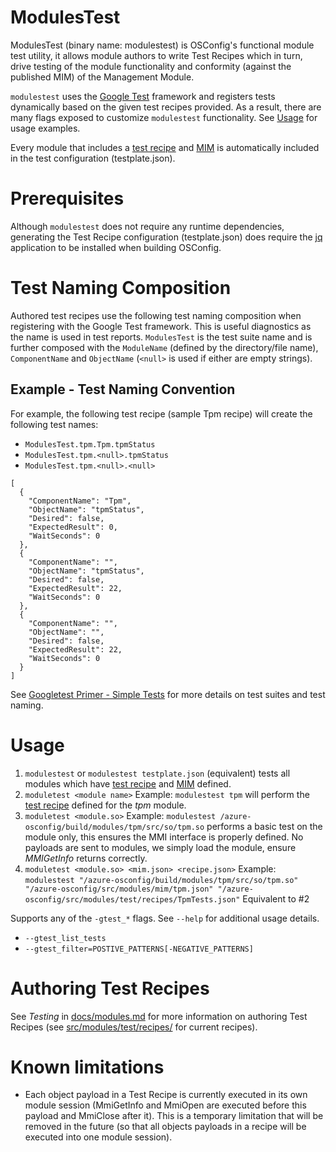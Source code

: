 # ModulesTest
ModulesTest (binary name: modulestest) is OSConfig's functional module test utility, it allows module authors to write Test Recipes which in turn, drive testing of the module functionality and conformity (against the published MIM) of the Management Module.

`modulestest` uses the [Google Test](https://github.com/google/googletest/) framework and registers tests dynamically based on the given test recipes provided. As a result, there are many flags exposed to customize `modulestest` functionality. See [Usage](#usage) for usage examples.

Every module that includes a [test recipe](https://github.com/Azure/azure-osconfig/tree/main/src/modules/test/recipes) and [MIM](https://github.com/Azure/azure-osconfig/tree/main/src/modules/mim) is automatically included in the test configuration (testplate.json).
# Prerequisites
Although `modulestest` does not require any runtime dependencies, generating the Test Recipe configuration (testplate.json) does require the [jq](https://github.com/stedolan/jq) application to be installed when building OSConfig.

# Test Naming Composition
Authored test recipes use the following test naming composition when registering with the Google Test framework. This is useful diagnostics as the name is used in test reports. `ModulesTest` is the test suite name and is further composed with the `ModuleName` (defined by the directory/file name), `ComponentName` and `ObjectName` (`<null>` is used if either are empty strings).

## Example - Test Naming Convention
For example, the following test recipe (sample Tpm recipe) will create the following test names:
 * `ModulesTest.tpm.Tpm.tpmStatus`
 * `ModulesTest.tpm.<null>.tpmStatus`
 * `ModulesTest.tpm.<null>.<null>`
```
[
  {
    "ComponentName": "Tpm",
    "ObjectName": "tpmStatus",
    "Desired": false,
    "ExpectedResult": 0,
    "WaitSeconds": 0
  },
  {
    "ComponentName": "",
    "ObjectName": "tpmStatus",
    "Desired": false,
    "ExpectedResult": 22,
    "WaitSeconds": 0
  },
  {
    "ComponentName": "",
    "ObjectName": "",
    "Desired": false,
    "ExpectedResult": 22,
    "WaitSeconds": 0
  }
]
```

See [Googletest Primer - Simple Tests](https://google.github.io/googletest/primer.html#simple-tests) for more details on test suites and test naming.

# Usage
1. `modulestest` or `modulestest testplate.json` (equivalent) tests all modules which have [test recipe](https://github.com/Azure/azure-osconfig/tree/main/src/modules/test/recipes) and [MIM](https://github.com/Azure/azure-osconfig/tree/main/src/modules/mim) defined.
2. `moduletest <module name>` Example: `modulestest tpm` will perform the [test recipe](https://github.com/Azure/azure-osconfig/tree/main/src/modules/test/recipes) defined for the _tpm_ module.
3. `moduletest <module.so>` Example: `modulestest /azure-osconfig/build/modules/tpm/src/so/tpm.so` performs a basic test on the module only, this ensures the MMI interface is properly defined. No payloads are sent to modules, we simply load the module, ensure _MMIGetInfo_ returns correctly.
4. `moduletest <module.so> <mim.json> <recipe.json>` Example: `modulestest "/azure-osconfig/build/modules/tpm/src/so/tpm.so" "/azure-osconfig/src/modules/mim/tpm.json" "/azure-osconfig/src/modules/test/recipes/TpmTests.json"` Equivalent to #2

Supports any of the `-gtest_*` flags. See `--help` for additional usage details.
 * `--gtest_list_tests`
 * `--gtest_filter=POSTIVE_PATTERNS[-NEGATIVE_PATTERNS]`

# Authoring Test Recipes
See *Testing* in [docs/modules.md](https://github.com/Azure/azure-osconfig/blob/main/docs/modules.md#13-testing) for more information on authoring Test Recipes (see [src/modules/test/recipes/](https://github.com/Azure/azure-osconfig/tree/main/src/modules/test/recipes) for current recipes).

# Known limitations
  - Each object payload in a Test Recipe is currently executed in its own module session (MmiGetInfo and MmiOpen are executed before this payload and MmiClose after it). This is a temporary limitation that will be removed in the future (so that all objects payloads in a recipe will be executed into one module session).